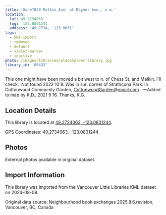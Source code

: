 ```yaml
---
title: 'Gone?859 Malkin Ave. at Raymur Ave., n.w.'
location:
  lat: 49.2734063
  lng: -123.0831244
  address: '49.2734, -123.0831'
tags:
  - kml-import
  - removed
  - defunct
  - violet-marker
  - inactive
photo: /images/libraries/placeholder-library.jpg
library_id: '00433'
---
```

This one might have been moved a bit west to n. of Chess St. and Malkin.
I'll check.  Not found 2022 10 9.
Was in s.e. corner of Strathcona Park.
In Cottonwood Community Garden, 
CottonwoodGarden@gmail.com .
—Added to map by K.D., 2021 9 16. Thanks, K.G.

## Location Details

This library is located at [49.2734063, -123.0831244](https://www.google.com/maps?q=49.2734063,-123.0831244).

GPS Coordinates: 49.2734063, -123.0831244

## Photos

External photos available in original dataset.

## Import Information

This library was imported from the Vancouver Little Libraries KML dataset on 2024-08-08.

Original data source: Neighbourhood book exchanges 2025.8.6.revision; Vancouver, BC, Canada
